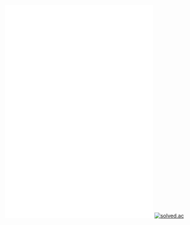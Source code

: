 [<img src="https://github.com/JangInHwa/JangInHwa/blob/main/metrics-left.svg" alt="Metrics" width="400">](https://github.com/lowlighter/metrics)
[<img src="http://mazassumnida.wtf/api/generate_badge?boj=uglyonlytoday" alt="solved.ac">](https://solved.ac/uglyonlytoday)

